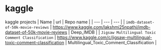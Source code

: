 # kaggle
kaggle projects
| Name | url | Repo name |
| --- | --- | --- |
| `imdb-dataset-of-50k-movie-reviews` | https://www.kaggle.com/lakshmi25npathi/imdb-dataset-of-50k-movie-reviews | Deep_IMDB |
| `Jigsaw Multilingual Toxic Comment Classification` | https://www.kaggle.com/c/jigsaw-multilingual-toxic-comment-classification | Multilingual_Toxic_Comment_Classification |

